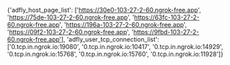 {'adfly_host_page_list': ['https://30e0-103-27-2-60.ngrok-free.app', 'https://75de-103-27-2-60.ngrok-free.app', 'https://63fc-103-27-2-60.ngrok-free.app', 'https://196a-103-27-2-60.ngrok-free.app', 'https://09f2-103-27-2-60.ngrok-free.app', 'https://9fbd-103-27-2-60.ngrok-free.app'], 'adfly_user_tcp_connection_list': ['0.tcp.in.ngrok.io:19080', '0.tcp.in.ngrok.io:10417', '0.tcp.in.ngrok.io:14929', '0.tcp.in.ngrok.io:15768', '0.tcp.in.ngrok.io:15760', '0.tcp.in.ngrok.io:11928']}